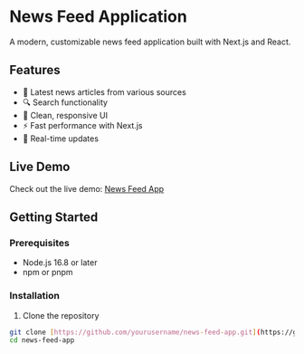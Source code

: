 # News Feed Application

A modern, customizable news feed application built with Next.js and React.

## Features

- 📰 Latest news articles from various sources
- 🔍 Search functionality
- 🎨 Clean, responsive UI
- ⚡ Fast performance with Next.js
- 🔄 Real-time updates

## Live Demo

Check out the live demo: [News Feed App](https://v0-news-feed-customization.vercel.app)

## Getting Started

### Prerequisites

- Node.js 16.8 or later
- npm or pnpm

### Installation

1. Clone the repository
```bash
git clone [https://github.com/yourusername/news-feed-app.git](https://github.com/yourusername/news-feed-app.git)
cd news-feed-app
